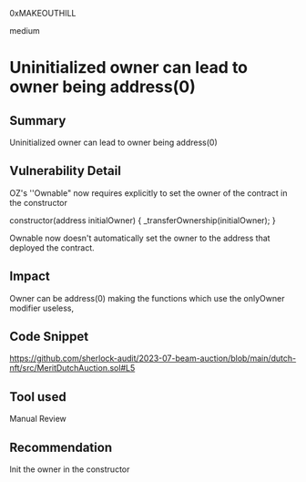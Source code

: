 0xMAKEOUTHILL

medium

# Uninitialized owner can lead to owner being address(0)

## Summary
Uninitialized owner can lead to owner being address(0)

## Vulnerability Detail
OZ's ''Ownable" now requires explicitly to set the owner of the contract in the constructor

constructor(address initialOwner) {
     _transferOwnership(initialOwner);
 }

Ownable now doesn't automatically set the owner to the address that deployed the contract.

## Impact
Owner can be address(0) making the functions which use the onlyOwner modifier useless, 

## Code Snippet
https://github.com/sherlock-audit/2023-07-beam-auction/blob/main/dutch-nft/src/MeritDutchAuction.sol#L5

## Tool used
Manual Review

## Recommendation
Init the owner in the constructor